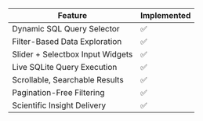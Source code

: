 | Feature                          | Implemented |
| -------------------------------- | ----------- |
| Dynamic SQL Query Selector       | ✅           |
| Filter-Based Data Exploration    | ✅           |
| Slider + Selectbox Input Widgets | ✅           |
| Live SQLite Query Execution      | ✅           |
| Scrollable, Searchable Results   | ✅           |
| Pagination-Free Filtering        | ✅           |
| Scientific Insight Delivery      | ✅           |

